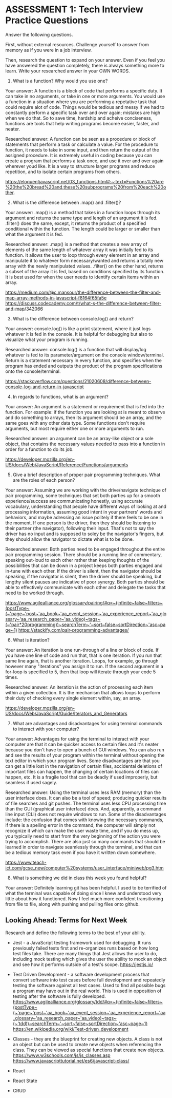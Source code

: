 # ASSESSMENT 1: Tech Interview Practice Questions
Answer the following questions.

First, without external resources. Challenge yourself to answer from memory as if you were in a job interview.

Then, research the question to expand on your answer. Even if you feel you have answered the question completely, there is always something more to learn. Write your researched answer in your OWN WORDS.

1. What is a function? Why would you use one?

  Your answer: A function is a block of code that performs a specific duty. It can take in no arguments, or take in one or more arguments. You would use a function in a situation where you are performing a repetative task that could require alot of code. Things would be tedious and messy if we had to constantly perform a specific task over and over again; mistakes are high when we do that. So to save time, hardship and acheive conciseness, functions are tools that help writing programs become easier, faster, and neater. 

  Researched answer: A function can be seen as a procedure or block of statements that perform a task or calculate a value. For the procedure to function, it needs to take in some input, and then return the output of the assigned procedure. It is extremely useful in coding because you can create a program that performs a task once, and use it over and over again wherever youd like. It is a way to structure larger programs and reduce repetition, and to isolate certain programs from others. 

  https://eloquentjavascript.net/03_functions.html#:~:text=Functions%20are%20the%20bread%20and,these%20subprograms%20from%20each%20other.



2. What is the difference between .map() and .filter()?

  Your answer: .map() is a method that takes in a function loops through its argument and returns the same type and length of an argument it is fed. .filter() does the same, except, it returns the product of a specified conditional within the function. The length could be larger or smaller than what the argument it is fed.   

  Researched answer: .map() is a method that creates a new array of elements of the same length of whatever array it was initially fed to its function. It allows the user to loop through every element in an array and manipulate it to whatever form necessary/wanted and returns a totally new array with the newly manipulated values. .filter() on the other hand, returns a subset of the array it is fed, based on conditions specified by its function. It is best used for when the user needs to identify certain items within an array. 

  https://medium.com/@c.mansour/the-difference-between-the-filter-and-map-array-methods-in-javascript-f8164f65fa5e
  https://discuss.codecademy.com/t/what-s-the-difference-between-filter-and-map/342066



3. What is the difference between console.log() and return?

  Your answer: console.log() is like a print statement, where it just logs whatever it is fed in the console. It is helpful for debugging but also to visualize what your program is running. 

  Researched answer: console.log() is a function that will display/log whatever is fed to its parameter/argument on the console window/terminal. Return is a statement necessary in every function, and specifies when the program has ended and outputs the product of the program specifications onto the console/terminal. 

  https://stackoverflow.com/questions/21020608/difference-between-console-log-and-return-in-javascript



4. In regards to functions, what is an argument?

  Your answer: An argument is a statement or requirement that is fed into the function. For example: if the function you are looking at is meant to observe and do something to arrays, then its argument should be an array, and the same goes with any other data type. Some functions don't require arguments, but most require either one or more arguments to run. 

  Researched answer: an argument can be an array-like object or a sole object, that contains the necessary values needed to pass into a function in order for a function to do its job. 

  https://developer.mozilla.org/en-US/docs/Web/JavaScript/Reference/Functions/arguments



5. Give a brief description of proper pair programming techniques. What are the roles of each person?

  Your answer: Assuming we are working with the drive/navigate technique of pair programming, some techniques that set both parties up for a smooth experience/success are communicating honestly, using accurate vocabulary, understanding that people have different ways of looking at and processing information, assuming good intent in your partners' words and behaviors, and maybe adressing an issue politely if there feels to be one in the moment. If one person is the driver, then they should be listening to their partner (the navigator), following their input. That's not to say the driver has no input and is supposed to soley be the navigator's fingers, but they should allow the navigator to dictate what is to be done.   

  Researched answer: Both parties need to be engaged throughout the entire pair programming session. There should be a running line of commentary, speaking out-loud to each other rather than keeping thoughts of the possibilities that can be down in a project keeps both parties engaged and in-tune with each other. If the driver is silent, then the navigator should be speaking, if the navigator is silent, then the driver should be speaking, but lengthy silent pauses are indicative of poor synergy. Both parties should be able to effectively communicate with each other and delegate the tasks that need to be worked through. 

https://www.agilealliance.org/glossary/pairing/#q=~(infinite~false~filters~(postType~(~'page~'post~'aa_book~'aa_event_session~'aa_experience_report~'aa_glossary~'aa_research_paper~'aa_video)~tags~(~'pair*20programming))~searchTerm~'~sort~false~sortDirection~'asc~page~1)
https://stackify.com/pair-programming-advantages/



6. What is iteration?

  Your answer: An iteration is one run-through of a line or block of code. If you have one line of code and run that, that is one iteration. If you run that same line again, that is another iteration. Loops, for example, go through however many "iterations" you assign it to run. If the second argument in a for-loop is specified to 5, then that loop will iterate through your code 5 times.    

  Researched answer: An iteration is the action of processing each item within a given collection. It is the mechanism that allows loops to perform their duty of checking every single element within, say, an array.        

  https://developer.mozilla.org/en-US/docs/Web/JavaScript/Guide/Iterators_and_Generators       



7. What are advantages and disadvantages for using terminal commands to interact with your computer?

  Your answer: Advantages for using the terminal to interact with your computer are that it can be quicker access to certain files and it's neater because you don't have to open a bunch of GUI windows. You can also run and see the results of your program within the terminal without opening the text editor in which your program lives. Some disadvantages are that you can get a little lost in the navigation of certain files, accidental deletions of important files can happen, the changing of certain locations of files can happen, etc. It is a fragile tool that can be deadly if used improperly, but seamless if used sagely. 

  Researched answer: Using the terminal uses less RAM (memory) than the user interface does. It can also be a tool of speed; producing quicker results of file searches and git pushes. The terminal uses less CPU processing time than the GUI (graphical user interface) does. And, apparently, a command line input (CLI) does not require windows to run. Some of the disadvantages include: the confusion that comes with knowing the necessary commands, if there is a spelling error in the command, the computer will simply not recognize it which can make the user waste time, and if you do mess up, you typically need to start from the very beginning of the action you were trying to accomplish. There are also just so many commands that should be learned in order to navigate seamlessly through the terminal, and that can be a tedious memory task even if you have it written down somewhere.      

  https://www.teach-ict.com/gcse_new/computer%20systems/user_interface/miniweb/pg3.htm



8. What is something we did in class this week you found helpful?  

  Your answer: Definitely learning git has been helpful. I used to be terrified of what the terminal was capable of doing since I knew and understood very little about how it functioned. Now I feel much more confident transitioning from file to file, along with pushing and pulling files onto github.  



## Looking Ahead: Terms for Next Week

Research and define the following terms to the best of your ability.

- Jest - a JavaScript testing framework used for debugging. It runs previously failed tests first and re-organizes runs based on how long test files take. There are many things that Jest allows the user to do, including mock testing which gives the user the ability to mock an object and see how it performs outside of a test's scope. 
https://jestjs.io/ 

- Test Driven Development - a software development process that convert software into test cases before full development and repeatedly testing the software against all test cases. Used to find all possible bugs a program may have out in the real world. This is used in opposition of testing after the software is fully developed. 
https://www.agilealliance.org/glossary/tdd/#q=~(infinite~false~filters~(postType~(~'page~'post~'aa_book~'aa_event_session~'aa_experience_report~'aa_glossary~'aa_research_paper~'aa_video)~tags~(~'tdd))~searchTerm~'~sort~false~sortDirection~'asc~page~1)
https://en.wikipedia.org/wiki/Test-driven_development

- Classes - they are the blueprint for creating new objects. A class is not an object but can be used to create new objects when referencing the class. They can be viewed as special functions that create new objects.    
https://www.w3schools.com/js/js_classes.asp
https://www.javascripttutorial.net/es6/javascript-class/

- React
- React State
- CRUD
